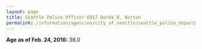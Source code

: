 ```yaml
---
layout: page
title: Seattle Police Officer 6917 Derek B. Norton
permalink: /information/agencies/city_of_seattle/seattle_police_department/copbook/6917/
---
```


**Age as of Feb. 24, 2016:** 36.0
